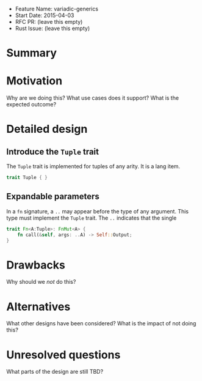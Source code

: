 - Feature Name: variadic-generics
- Start Date: 2015-04-03
- RFC PR: (leave this empty)
- Rust Issue: (leave this empty)

# Summary


# Motivation

Why are we doing this? What use cases does it support? What is the expected outcome?

# Detailed design

## Introduce the `Tuple` trait

The `Tuple` trait is implemented for tuples of any arity. It is a lang
item.

```rust
trait Tuple { }
```

## Expandable parameters

In a `fn` signature, a `..` may appear before the type of any
argument. This type must implement the `Tuple` trait. The `..`
indicates that the single 

```rust
trait Fn<A:Tuple>: FnMut<A> {
    fn call(&self, args: ..A) -> Self::Output;
}
```

# Drawbacks

Why should we *not* do this?

# Alternatives

What other designs have been considered? What is the impact of not doing this?

# Unresolved questions

What parts of the design are still TBD?

